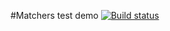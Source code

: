 #Matchers test demo
[![Build status](https://ci.appveyor.com/api/projects/status/10p13d343pwb668d?svg=true)](https://ci.appveyor.com/project/helenapril9/matchers)
